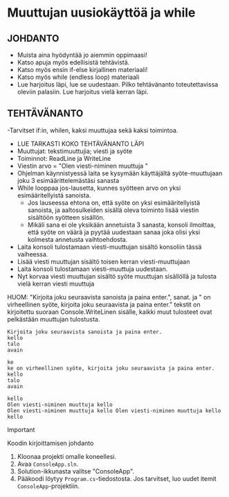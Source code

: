 # Muuttujan uusiokäyttöä ja while

## JOHDANTO
- Muista aina hyödyntää jo aiemmin oppimaasi!
- Katso apuja myös edellisistä tehtävistä.
- Katso myös ensin if-else kirjallinen materiaali!
- Katso myös while (endless loop) materiaali
- Lue harjoitus läpi, lue se uudestaan. Pilko tehtävänanto toteutettavissa oleviin palasiin. Lue harjoitus vielä kerran läpi.
## TEHTÄVÄNANTO
-Tarvitset if:in, whilen, kaksi muuttujaa sekä kaksi toimintoa.
- LUE TARKASTI KOKO TEHTÄVÄNANTO LÄPI
- Muuttujat: tekstimuuttujia; viesti ja syöte
- Toiminnot: ReadLine ja WriteLine
- Viestin arvo = "Olen viesti-niminen muuttuja "
- Ohjelman käynnistyessä laita se kysymään käyttäjältä syöte-muuttujaan joku 3 esimäärittelemästäsi sanasta
- While looppaa jos-lausetta, kunnes syötteen arvo on yksi esimääritellyistä sanoista. 
    - Jos lauseessa ehtona on, että syöte on yksi esimääritellyistä sanoista, ja aaltosulkeiden sisällä oleva toiminto lisää viestin sisältöön syötteen sisällön. 
    - Mikäli sana ei ole yksikään annetuista 3 sanasta, konsoli ilmoittaa, että syöte on väärä ja pyytää uudestaan sanaa joka olisi yksi kolmesta annetusta vaihtoehdosta. 
- Laita konsoli tulostamaan viesti-muuttujan sisältö konsoliin tässä vaiheessa.
- Lisää viesti muuttujan sisältö toisen kerran viesti-muuttujaan
- Laita konsoli tulostamaan viesti-muuttuja uudestaan.
- Nyt korvaa viesti muuttujan sisältö syöte muuttujan sisällöllä ja tulosta vielä kerran viesti muuttuja


HUOM: "Kirjoita joku seuraavista sanoista ja paina enter.", sanat. ja " on virheellinen syöte, kirjoita joku seuraavista ja paina enter." tekstit on kirjoitettu suoraan Console.WriteLinen sisälle, kaikki muut tulosteet ovat pelkästään muuttujan tulostusta.



  
```
Kirjoita joku seuraavista sanoista ja paina enter.
kello
talo
avain

ke
ke on virheellinen syöte, kirjoita joku seuraavista ja paina enter.
kello
talo
avain

kello
Olen viesti-niminen muuttuja kello
Olen viesti-niminen muuttuja kello Olen viesti-niminen muuttuja kello
kello
```


> [!IMPORTANT]
> Koodin kirjoittamisen johdanto
1. Kloonaa projekti omalle koneellesi.
2. Avaa `ConsoleApp.sln`.
3. Solution-ikkunasta valitse "ConsoleApp".
4. Pääkoodi löytyy `Program.cs`-tiedostosta. Jos tarvitset, luo uudet itemit `ConsoleApp`-projektiin.
